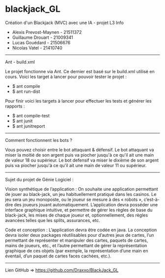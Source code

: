 # blackjack_GL
Création d'un Blackjack (MVC) avec une IA - projet L3 Info

- Alexis Prevost-Maynen - 21511372
- Guillaume Drouart - 21009341
- Lucas Gouédard - 21506676
- Nicolas Vatel - 21410740

----------------------------------------------------------------------------------------------------------------------------------------

Ant - build.xml

Le projet fonctionne via Ant. Ce dernier est basé sur le build.xml utilisé en cours.
Voici les target à lancer pour pouvoir tester le projet :

- $ ant compile
- $ ant run-dist

Pour finir voici les targets à lancer pour effectuer les tests et générer les rapports :

- $ ant compile-test
- $ ant junit
- $ ant junitreport

----------------------------------------------------------------------------------------------------------------------------------------

Comment fonctionnent les bots ?

Vous pouvez choisir entre le bot attaquant & défensif.
Le bot attaquant va miser la moitié de son argent puis va piocher jusqu'à ce qu'il ait une main de valeur 18 ou supérieur.
Le bot defensif va miser le dixième de son argent puis va piocher jusqu'à ce qu'il ait une main de valeur 11 ou supérieur.

----------------------------------------------------------------------------------------------------------------------------------------

Sujet du projet de Génie Logiciel :

Vision synthétique de l’application : On souhaite une application permettant de jouer
au black-jack, un jeu habituellement pratiqué dans les casinos. Le jeu sera un jeu monoposte,
ou le joueur se mesure à des « robots », c’est-à-dire des joueurs jouant automatiquement.
L’application devra posséder une interface graphique intuitive, et permettre de gérer les règles
de base du black-jack, les mises de chaque joueur et, optionnellement, des règles avancées telles
que les splits, assurances, etc.

Code et conception : L’application devra être codée en java. La conception devra isoler
deux packages réutilisables pour d’autres jeux de cartes, l’un permettant de représenter et
manipuler des cartes, paquets de cartes, mains de joueurs, etc., et l’autre permettant de
gérer la représentation graphique de ces objets (par exemple, la représentation d’une main en
éventail, d’un paquet de cartes faces cachées, etc.).

----------------------------------------------------------------------------------------------------------------------------------------

Lien GitHub => https://github.com/Draxxo/BlackJack_GL
